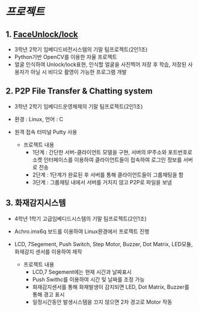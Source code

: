 ﻿# _프로젝트_
## 1. [FaceUnlock/lock](https://github.com/EunJinK/Project/FaceUnlock/)
- 3학년 2학기 임베디드비전시스템의 기말 팀프로젝트(2인1조)
- Python기반 OpenCV를 이용한 자율 프로젝트
- 얼굴 인식하여 Unlock/lock표현, 인식할 얼굴을 사진찍어 저장 후 학습, 저장된 사용자가 아닐 시 비디오 촬영이 가능한 프로그램 개발



## 2. P2P File Transfer & Chatting system
- 3학년 2학기 임베디드운영체제의 기말 팀프로젝트(2인1조)
- 환경 : Linux, 언어 : C
- 원격 접속 터미널 Putty 사용

  - 프로젝트 내용
    - 1단계 : 간단한 서버-클라이언트 모델을 구현, 서버의 IP주소와 포트번호로 소켓 인터페이스를 이용하여 클라이언트들이 접속하여 로그인 정보를 서버로 전송
    - 2단계 : 1단계가 완료된 후 서버를 통해 클라이언트들이 그룹채팅을 함
    - 3단계 : 그룹채팅 내에서 서버를 거치지 않고 P2P로 파일을 보냄



## 3. 화재감지시스템
- 4학년 1학기 고급임베디드시스템의 기말 팀프로젝트(2인1조)
- Achro.imx6q 보드를 이용하여 Linux환경에서 프로젝트 진행
- LCD, 7Segement, Push Switch, Step Motor, Buzzer, Dot Matrix, LED모듈, 화재감지 센서를 이용하여 제작

  - 프로젝트 내용
    - LCD,7 Segement에는 현재 시간과 날짜표시
    - Push Swithc를 이용하여 시간 및 날짜를 조정 가능
    - 화재감지센서를 통해 화재발생이 감지되면 LED, Dot Matrix, Buzzer를 통해 경고 표시
    - 일정시간동안 발생시스템을 끄지 않으면 2차 경고로 Motor 작동

